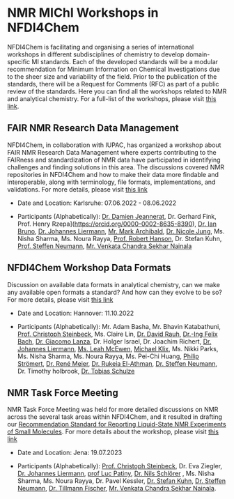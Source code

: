 # NMR MIChI Workshops in NFDI4Chem 
NFDI4Chem is facilitating and organising a series of international workshops in different subdisciplines of chemistry to develop domain-specific MI standards. Each of the developed standards will be a modular recommendation for Minimum Information on Chemical Investigations due to the sheer size and variability of the field. Prior to the publication of the standards, there will be a Request for Comments (RFC) as part of a public review of the standards. Here you can find all the workshops related to NMR and analytical chemistry. For a full-list of the workshops, please visit [this link](https://nfdi4chem.github.io/workshops/).

## FAIR NMR Research Data Management
NFDI4Chem, in collaboration with IUPAC, has organized a workshop about FAIR NMR Research Data Management where experts contributing to the FAIRness and standardization of NMR data have participated in identifying challenges and finding solutions in this area. The discussions covered NMR repositories in NFDI4Chem and how to make their data more findable and interoperable, along with terminology, file formats, implementations, and validations. For more details, please visit [this link](https://nfdi4chem.github.io/workshops/category/fair-nmr-research-data-management)

- Date and Location: Karlsruhe: 07.06.2022 - 08.06.2022

- Participants (Alphabetically): [Dr. Damien Jeannerat](https://orcid.org/0000-0001-7018-4288), Dr. Gerhard Fink, Prof. Henry Rzepa](https://orcid.org/0000-0002-8635-8390), [Dr. Ian Bruno](https://orcid.org/0000-0003-4901-9936), [Dr. Johannes Liermann](https://orcid.org/0000-0003-2060-842X), [Mr. Mark Archibald](https://orcid.org/0000-0001-8687-7134), [Dr. Nicole Jung](https://orcid.org/0000-0001-9513-2468), Ms. Nisha Sharma, Ms. Noura Rayya, [Prof. Robert Hanson](https://orcid.org/0000-0001-5411-2356), Dr. Stefan Kuhn, [Prof. Steffen Neumann](https://orcid.org/0000-0002-7899-7192), [Mr. Venkata Chandra Sekhar Nainala](https://orcid.org/0000-0002-2564-3243)

## NFDI4Chem Workshop Data Formats
Discussion on available data formats in analytical chemistry, can we make any available open formats a standard? And how can they evolve to be so? For more details, please visit [this link](https://nfdi4chem.github.io/workshops/standard-formats/overview)

- Date and Location: Hannover: 11.10.2022

- Participants (Alphabetically): Mr. Adam Basha, Mr. Bhavin Katabathuni, [Prof. Christoph Steinbeck](https://orcid.org/0000-0001-6966-0814), Ms. Claire Lin, [Dr. David Rauh](https://orcid.org/0000-0001-7499-1693), [Dr.-Ing Felix Bach](https://orcid.org/0000-0002-5035-7978), [Dr. Giacomo Lanza](https://orcid.org/0000-0002-2239-3955), Dr. Holger Israel, Dr. Joachim Richert, [Dr. Johannes Liermann](https://orcid.org/0000-0003-2060-842X), [Ms. Leah McEwen](https://orcid.org/0000-0003-2968-1674), [Michael Klix](https://orcid.org/0000-0002-0591-6582), Ms. Nikki Parks, Ms. Nisha Sharma, Ms. Noura Rayya, Ms. Pei-Chi Huang, [Philip Strömert](https://orcid.org/0000-0002-1595-3213), [Dr. René Meier](https://orcid.org/0000-0002-1501-1349), [Dr. Rukeia El-Athman](https://orcid.org/0000-0003-0749-160X), [Dr. Steffen Neumann](https://orcid.org/0000-0002-7899-7192), Dr. Timothy holbrook, [Dr. Tobias Schulze](https://orcid.org/0000-0002-9744-8914)

## NMR Task Force Meeting

NMR Task Force Meeting was held for more detailed discussions on NMR across the several task areas within NFDI4Chem, and it resulted in drafting our [Recommendation Standard for Reporting Liquid-State NMR Experiments of Small Molecules](https://nfdi4chem.github.io/workshops/docs/category/recommendation-standard-for-reporting-liquid-state-nmr-experiments-of-small-molecules). For more details about the workshop, please visit [this link](https://nfdi4chem.github.io/workshops/docs/workshops/nmr-michi/overview)

- Date and Location: Jena: 19.07.2023

- Participants (Alphabetically): [Prof. Christoph Steinbeck](https://orcid.org/0000-0001-6966-0814), Dr. Eva Ziegler, [Dr. Johannes Liermann](https://orcid.org/0000-0003-2060-842X), [prof Luc Patiny](https://orcid.org/0000-0002-4943-2643), [Dr. Nils Schlörer](https://orcid.org/0000-0002-0990-9582) ,   Ms. Nisha Sharma, Ms. Noura Rayya, Dr. Pavel Kessler, [Dr. Stefan Kuhn](https://orcid.org/0000-0002-5990-4157), [Dr. Steffen Neumann](https://orcid.org/0000-0002-7899-7192), [Dr. Tillmann Fischer](https://orcid.org/0000-0003-4480-8661), [Mr. Venkata Chandra Sekhar Nainala](https://orcid.org/0000-0002-2564-3243).
